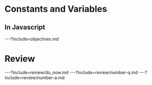 # Constants and Variables
## In Javascript

---?include=objectives.md

# Review

---?include=review/do_now.md
---?include=review/number-q.md
---?include=review/number-a.md
<!-- ---?include=review/string-q.md -->
<!-- ---?include=review/string-a.md -->
<!-- ---?include=review/array-q.md -->
<!-- ---?include=review/array-a.md -->
<!-- ---?include=review/object-q.md -->
<!-- ---?include=review/object-a.md -->
